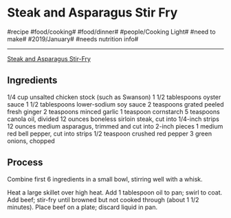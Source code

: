 # Steak and Asparagus Stir Fry
#recipe #food/cooking# #food/dinner# #people/Cooking Light# #need to make# #2019/January# #needs nutrition info#
- - - -
[Steak and Asparagus Stir-Fry](https://www.myrecipes.com/recipe/steak-asparagus-stir-fry)

## Ingredients
1/4 cup unsalted chicken stock (such as Swanson)
1 1/2 tablespoons oyster sauce
1 1/2 tablespoons lower-sodium soy sauce
2 teaspoons grated peeled fresh ginger
2 teaspoons minced garlic
1 teaspoon cornstarch
5 teaspoons canola oil, divided
12 ounces boneless sirloin steak, cut into 1/4-inch strips
12 ounces medium asparagus, trimmed and cut into 2-inch pieces
1 medium red bell pepper, cut into strips
1/2 teaspoon crushed red pepper
3 green onions, chopped

## Process
Combine first 6 ingredients in a small bowl, stirring well with a whisk.

Heat a large skillet over high heat. Add 1 tablespoon oil to pan; swirl to coat. Add beef; stir-fry until browned but not cooked through (about 1 1/2 minutes). Place beef on a plate; discard liquid in pan.